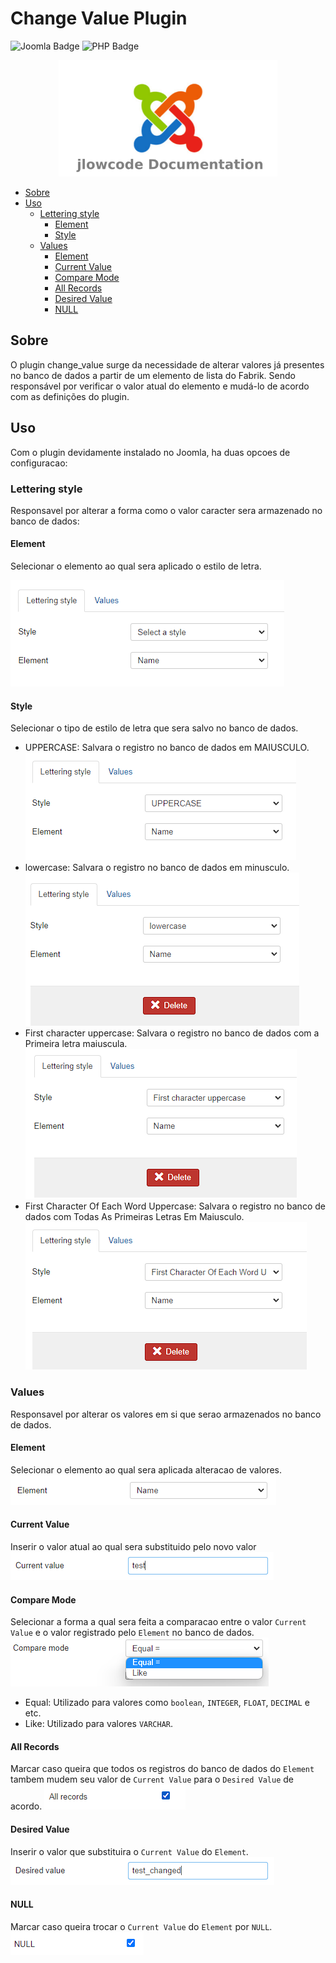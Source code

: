 # Change Value Plugin

![Joomla Badge](https://img.shields.io/badge/Joomla-5091CD?style=for-the-badge&logo=joomla&logoColor=white) ![PHP Badge](https://img.shields.io/badge/PHP-777BB4?style=for-the-badge&logo=php&logoColor=white)

<center>
  <img src="./.github/jlowcodelogo.png" width="350" />
</center>

- [Sobre](#sobre)
- [Uso](#uso)
  - [Lettering style](#lettering-style)
    - [Element](#element)
    - [Style](#style)
  - [Values](#values)
    - [Element](#element)
    - [Current Value](#current-value)
    - [Compare Mode](#compare-mode)
    - [All Records](#all-records)
    - [Desired Value](#desired-value)
    - [NULL](#null)

## Sobre

O plugin change_value surge da necessidade de alterar valores já presentes no banco de dados a partir de um elemento de lista do Fabrik. Sendo responsável por verificar o valor atual do elemento e mudá-lo de acordo com as definições do plugin.

## Uso

Com o plugin devidamente instalado no Joomla, ha duas opcoes de configuracao:

### Lettering style

Responsavel por alterar a forma como o valor caracter sera armazenado no banco de dados:

#### Element

Selecionar o elemento ao qual sera aplicado o estilo de letra.

![Element](./.github/03.png)

#### Style

Selecionar o tipo de estilo de letra que sera salvo no banco de dados.

- UPPERCASE: Salvara o registro no banco de dados em MAIUSCULO.
  ![Element](./.github/04.png)
- lowercase: Salvara o registro no banco de dados em minusculo.
  ![Element](./.github/05.png)
- First character uppercase: Salvara o registro no banco de dados com a Primeira letra maiuscula.
  ![Element](./.github/06.png)
- First Character Of Each Word Uppercase: Salvara o registro no banco de dados com Todas As Primeiras Letras Em Maiusculo.
  ![Element](./.github/07.png)

### Values

Responsavel por alterar os valores em si que serao armazenados no banco de dados.

#### Element

Selecionar o elemento ao qual sera aplicada alteracao de valores.
![Element](./.github/08.png)

#### Current Value

Inserir o valor atual ao qual sera substituido pelo novo valor
![Element](./.github/09.png)

#### Compare Mode

Selecionar a forma a qual sera feita a comparacao entre o valor `Current Value` e o valor registrado pelo `Element` no banco de dados.
![Element](./.github/10.png)

- Equal: Utilizado para valores como `boolean`, `INTEGER`, `FLOAT`, `DECIMAL` e etc.
- Like: Utilizado para valores `VARCHAR`.

#### All Records

Marcar caso queira que todos os registros do banco de dados do `Element` tambem mudem seu valor de `Current Value` para o `Desired Value` de acordo.
![Element](./.github/11.png)

#### Desired Value

Inserir o valor que substituira o `Current Value` do `Element`.
![Element](./.github/12.png)

#### NULL

Marcar caso queira trocar o `Current Value` do `Element` por `NULL`.
![Element](./.github/13.png)
